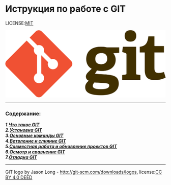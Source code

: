 # Иструкция по работе с GIT

LICENSE:[MIT](./license.md)

![git-logo](./assets/Git-logo.svg.png)

---

### Содержание:
***1.[Что такое GIT](./git.md)***  
***2.[Установка GIT](/installation.md)***  
***3.[Основные команды GIT](/basic.md)***   
***4.[Ветвление и слияние GIT](/branching.md)***   
***5.[Cовместная работа и обновление проектов GIT](/collaboration.md)***  
***6.[Осмотр и сравнение GIT](/comparison.md)***  
***7.[Отладка GIT](/debugging.md)***


---


GIT logo by Jason Long - http://git-scm.com/downloads/logos, license:[CC BY 4.0 DEED](https://creativecommons.org/licenses/by/4.0/)
